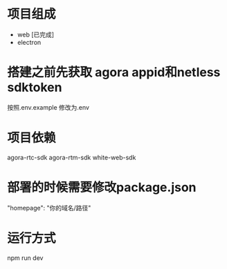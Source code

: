 # 项目组成
  * web [已完成]
  * electron

# 搭建之前先获取 agora appid和netless sdktoken
  按照.env.example
  修改为.env

# 项目依赖
  agora-rtc-sdk
  agora-rtm-sdk
  white-web-sdk

# 部署的时候需要修改package.json
  "homepage": "你的域名/路径"

# 运行方式
  npm run dev